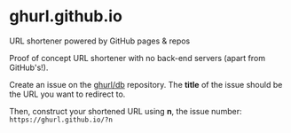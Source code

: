 ghurl.github.io
===============

URL shortener powered by GitHub pages & repos

Proof of concept URL shortener with no back-end servers (apart from GitHub's!).

Create an issue on the [ghurl/db](https://github.com/ghurl/db/issues) repository.
The **title** of the issue should be the URL you want to redirect to.

Then, construct your shortened URL using **n**, the issue number:
`https://ghurl.github.io/?n`
